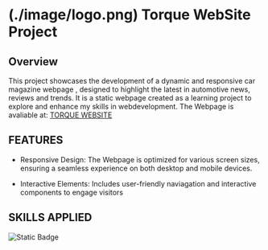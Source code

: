 # (./image/logo.png) Torque WebSite Project

## Overview
This project showcases the development of a dynamic and responsive car magazine webpage , designed to highlight the latest in automotive news, reviews and trends. It is a static webpage created as a learning project to explore and enhance my skills in webdevelopment. The Webpage is avaliable at: [TORQUE WEBSITE](https://limzhixiang.github.io/Torque_WebSite/)

## FEATURES
- Responsive Design: The Webpage is optimized for various screen sizes, ensuring a seamless experience on both desktop and mobile devices.

- Interactive Elements: Includes user-friendly naviagation and interactive components to engage visitors

## SKILLS APPLIED
![Static Badge](https://img.shields.io/badge/HTML5-black?style=flat&logo=html5&logoSize=large) 
